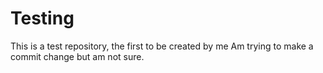 # Testing
This is a test repository, the first to be created by me 
Am trying to make a commit change but am not sure.
